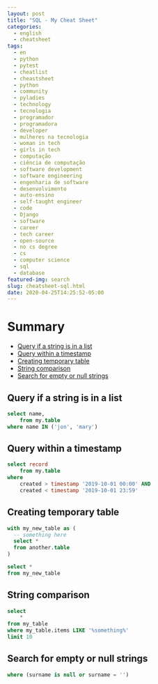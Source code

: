```yaml
---
layout: post
title: "SQL - My Cheat Sheet"
categories:
  - english
  - cheatsheet
tags:
  - en
  - python
  - pytest
  - cheatlist
  - cheastsheet
  - python
  - community 
  - pyladies
  - technology
  - tecnologia
  - programador
  - programadora
  - developer
  - mulheres na tecnologia
  - woman in tech
  - girls in tech
  - computação
  - ciência de computação
  - software development
  - software engineering
  - engenharia de software
  - desenvolvimento
  - auto-ensino
  - self-taught engineer
  - code
  - Django
  - software
  - career
  - tech career
  - open-source
  - no cs degree
  - cs
  - computer science
  - sql
  - database
featured-img: search
slug: cheatsheet-sql.html
date: 2020-04-25T14:25:52-05:00
---
```


# Summary

* [Query if a string is in a list](#query-list)
* [Query within a timestamp](#timestamp)
* [Creating temporary table](#temp-table)
* [String comparison](#string-comparison)
* [Search for empty or null strings](#empty-string)


<h2 id='query-list'>Query if a string is in a list</h2>

```sql
select name, 
    from my.table
where name IN ('jon', 'mary')
```


<h2 id='timestamp'>Query within a timestamp</h2>

```sql
select record
    from my.table
where
    created > timestamp '2019-10-01 00:00' AND
    created < timestamp '2019-10-01 23:59'
```

<h2 id='temp-table'>Creating temporary table</h2>

```sql 
with my_new_table as (
  -- something here
  select *
  from another.table
)

select *
from my_new_table
```

<h2 id='string-comparison'>String comparison</h2>

```sql
select
    *
from my_table
where my_table.items LIKE '%something%'
limit 10
```

<h2 id='empty-string'>Search for empty or null strings</h2>

```sql
where (surname is null or surname = '')
```